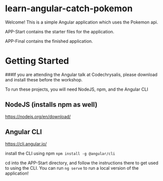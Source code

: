 # learn-angular-catch-pokemon
Welcome! This is a simple Angular application which uses the Pokemon api.

APP-Start contains the starter files for the application.

APP-Final contains the finished application.

# Getting Started

###If you are attending the Angular talk at Codechrysalis, please download and install these before the workshop.

To run these projects, you will need NodeJS, npm, and the Angular CLI

## NodeJS (installs npm as well)
https://nodejs.org/en/download/

## Angular CLI
https://cli.angular.io/


install the CLI using npm
`npm install -g @angular/cli`

cd into the APP-Start directory, and follow the instructions there to get used to 
using the CLI. You can run `ng serve` to run a local version of the application!
